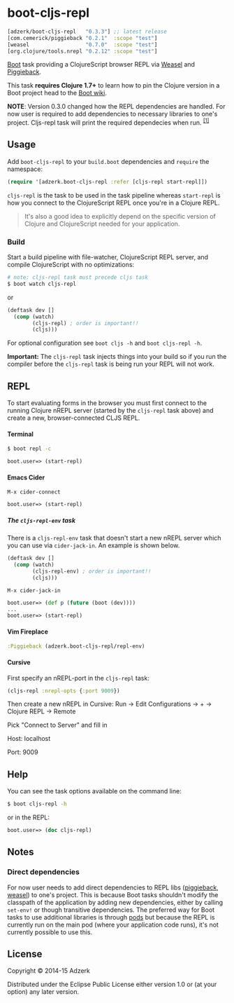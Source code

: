 # boot-cljs-repl

```clojure
[adzerk/boot-cljs-repl   "0.3.3"] ;; latest release
[com.cemerick/piggieback "0.2.1"  :scope "test"]
[weasel                  "0.7.0"  :scope "test"]
[org.clojure/tools.nrepl "0.2.12" :scope "test"]
```

[Boot] task providing a ClojureScript browser REPL via [Weasel] and [Piggieback].

This task **requires Clojure 1.7+** to learn how to pin the Clojure version in a Boot project
head to the [Boot wiki](https://github.com/boot-clj/boot/wiki/Setting-Clojure-version).

**NOTE**: Version 0.3.0 changed how the REPL dependencies are handled. For now user is required to add dependencies to necessary libraries to one's project. Cljs-repl task will print the required dependecies when run. <sup><a href="#direct_dependencies">[1]</a></sup>

## Usage

Add `boot-cljs-repl` to your `build.boot` dependencies and `require` the
namespace:

```clj
(require '[adzerk.boot-cljs-repl :refer [cljs-repl start-repl]])
```

`cljs-repl` is the task to be used in the task pipeline whereas `start-repl`
is how you connect to the ClojureScript REPL once you're in a Clojure REPL.

> It's also a good idea to explicitly depend on the specific version of Clojure
> and ClojureScript needed for your application.

### Build

Start a build pipeline with file-watcher, ClojureScript REPL server, and
compile ClojureScript with no optimizations:

```bash
# note: cljs-repl task must precede cljs task
$ boot watch cljs-repl
```
or
```clojure
(deftask dev []
  (comp (watch)
        (cljs-repl) ; order is important!!
        (cljs)))
```

For optional configuration see `boot cljs -h` and `boot cljs-repl -h`.

**Important:** The `cljs-repl` task injects things into your build so
if you run the compiler before the `cljs-repl` task is being run your
REPL will not work.

## REPL

To start evaluating forms in the browser you must first connect to the running
Clojure nREPL server (started by the `cljs-repl` task above) and create a new,
browser-connected CLJS REPL.

#### Terminal

```bash
$ boot repl -c
```

```clj
boot.user=> (start-repl)
```

#### Emacs Cider

```
M-x cider-connect
```

```clj
boot.user=> (start-repl)
```

##### The `cljs-repl-env` task

There is a `cljs-repl-env` task that doesn't start a new nREPL server which you can use via `cider-jack-in`. An example is shown below.


```clojure
(deftask dev []
  (comp (watch)
        (cljs-repl-env) ; order is important!!
        (cljs)))
```

```
M-x cider-jack-in
```

```clojure
boot.user=> (def p (future (boot (dev))))
...
boot.user=> (start-repl)
```

####  Vim Fireplace

```clj
:Piggieback (adzerk.boot-cljs-repl/repl-env)
```

#### Cursive

First specify an nREPL-port in the `cljs-repl` task:

```clj
(cljs-repl :nrepl-opts {:port 9009})
```

Then create a new nREPL in Cursive: Run -> Edit Configurations -> + -> Clojure REPL -> Remote

Pick "Connect to Server" and fill in

Host: localhost

Port: 9009

## Help

You can see the task options available on the command line:

```bash
$ boot cljs-repl -h
```

or in the REPL:

```clj
boot.user=> (doc cljs-repl)
```

## Notes

### Direct dependencies

For now user needs to add direct dependencies to REPL libs ([piggieback], [weasel])
to one's project. This is because Boot tasks shouldn't modify the classpath of the
application by adding new dependencies, either by calling `set-env!` or though
transitive dependencies. The preferred way for Boot tasks to use additional libraries
is through [pods](https://github.com/boot-clj/boot/wiki/Pods) but because the REPL
is currently run on the main pod (where your application code runs), it's not
currently possible to use this.

## License

Copyright © 2014-15 Adzerk

Distributed under the Eclipse Public License either version 1.0 or (at
your option) any later version.

[2]: http://clojars.org/adzerk/boot-cljs-repl/latest-version.svg?cache=4
[3]: http://clojars.org/adzerk/boot-cljs-repl
[Boot]: https://github.com/boot-clj/boot
[Cider]: https://github.com/clojure-emacs/cider
[Weasel]: https://github.com/tomjakubowski/weasel
[piggieback]: https://github.com/cemerick/piggieback
